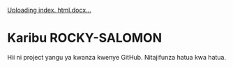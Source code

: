 [Uploading index. html.docx…]()
# Karibu ROCKY-SALOMON

   Hii ni project yangu ya kwanza kwenye GitHub. Nitajifunza hatua kwa hatua.
